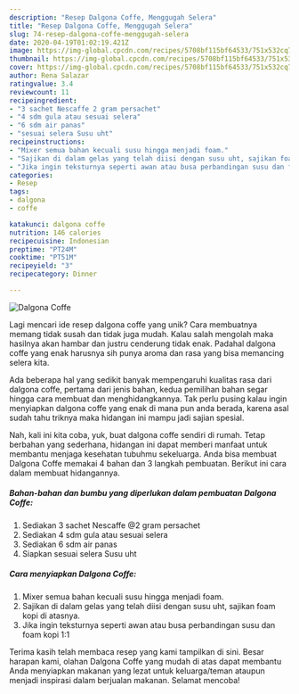 ```yaml
---
description: "Resep Dalgona Coffe, Menggugah Selera"
title: "Resep Dalgona Coffe, Menggugah Selera"
slug: 74-resep-dalgona-coffe-menggugah-selera
date: 2020-04-19T01:02:19.421Z
image: https://img-global.cpcdn.com/recipes/5708bf115bf64533/751x532cq70/dalgona-coffe-foto-resep-utama.jpg
thumbnail: https://img-global.cpcdn.com/recipes/5708bf115bf64533/751x532cq70/dalgona-coffe-foto-resep-utama.jpg
cover: https://img-global.cpcdn.com/recipes/5708bf115bf64533/751x532cq70/dalgona-coffe-foto-resep-utama.jpg
author: Rena Salazar
ratingvalue: 3.4
reviewcount: 11
recipeingredient:
- "3 sachet Nescaffe 2 gram persachet"
- "4 sdm gula atau sesuai selera"
- "6 sdm air panas"
- "sesuai selera Susu uht"
recipeinstructions:
- "Mixer semua bahan kecuali susu hingga menjadi foam."
- "Sajikan di dalam gelas yang telah diisi dengan susu uht, sajikan foam kopi di atasnya."
- "Jika ingin teksturnya seperti awan atau busa perbandingan susu dan foam kopi 1:1"
categories:
- Resep
tags:
- dalgona
- coffe

katakunci: dalgona coffe 
nutrition: 146 calories
recipecuisine: Indonesian
preptime: "PT24M"
cooktime: "PT51M"
recipeyield: "3"
recipecategory: Dinner

---
```



![Dalgona Coffe](https://img-global.cpcdn.com/recipes/5708bf115bf64533/751x532cq70/dalgona-coffe-foto-resep-utama.jpg)

Lagi mencari ide resep dalgona coffe yang unik? Cara membuatnya memang tidak susah dan tidak juga mudah. Kalau salah mengolah maka hasilnya akan hambar dan justru cenderung tidak enak. Padahal dalgona coffe yang enak harusnya sih punya aroma dan rasa yang bisa memancing selera kita.



Ada beberapa hal yang sedikit banyak mempengaruhi kualitas rasa dari dalgona coffe, pertama dari jenis bahan, kedua pemilihan bahan segar hingga cara membuat dan menghidangkannya. Tak perlu pusing kalau ingin menyiapkan dalgona coffe yang enak di mana pun anda berada, karena asal sudah tahu triknya maka hidangan ini mampu jadi sajian spesial.


Nah, kali ini kita coba, yuk, buat dalgona coffe sendiri di rumah. Tetap berbahan yang sederhana, hidangan ini dapat memberi manfaat untuk membantu menjaga kesehatan tubuhmu sekeluarga. Anda bisa membuat Dalgona Coffe memakai 4 bahan dan 3 langkah pembuatan. Berikut ini cara dalam membuat hidangannya.

<!--inarticleads1-->

##### Bahan-bahan dan bumbu yang diperlukan dalam pembuatan Dalgona Coffe:

1. Sediakan 3 sachet Nescaffe @2 gram persachet
1. Sediakan 4 sdm gula atau sesuai selera
1. Sediakan 6 sdm air panas
1. Siapkan sesuai selera Susu uht




<!--inarticleads2-->

##### Cara menyiapkan Dalgona Coffe:

1. Mixer semua bahan kecuali susu hingga menjadi foam.
1. Sajikan di dalam gelas yang telah diisi dengan susu uht, sajikan foam kopi di atasnya.
1. Jika ingin teksturnya seperti awan atau busa perbandingan susu dan foam kopi 1:1




Terima kasih telah membaca resep yang kami tampilkan di sini. Besar harapan kami, olahan Dalgona Coffe yang mudah di atas dapat membantu Anda menyiapkan makanan yang lezat untuk keluarga/teman ataupun menjadi inspirasi dalam berjualan makanan. Selamat mencoba!
